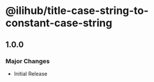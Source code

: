 # @ilihub/title-case-string-to-constant-case-string

## 1.0.0

### Major Changes

- Initial Release
